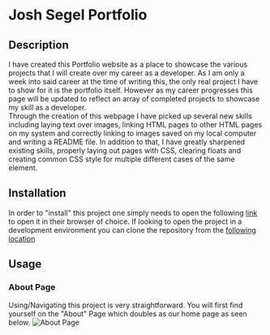 # Josh Segel Portfolio
## Description
I have created this Portfolio website as a place to showcase the various projects that I will create over my career as a developer. As I am only a week into said career at the time of writing this, the only real project I have to show for it is the portfolio itself. However as my career progresses this page will be updated to reflect an array of completed projects to showcase my skill as a developer.  
Through the creation of this webpage I have picked up several new skills including laying text over images, linking HTML pages to other HTML pages on my system and correctly linking to images saved on my local computer and writing a README file. In addition to that, I have greatly sharpened existing skills, properly laying out pages with CSS, clearing floats and creating common CSS style for multiple different cases of the same element.  

## Installation
In order to "install" this project one simply needs to open the following [link](https://jsegel9.github.io/portfolio/) to open it in their browser of choice. If looking to open the project in a development environment you can clone the repository from the [following location](https://github.com/Jsegel9/portfolio)

## Usage
### About Page
Using/Navigating this project is very straightforward. You will first find yourself on the "About" Page which doubles as our home page as seen below.
![About Page](portfolio/assets/images/portfolio2.png)

